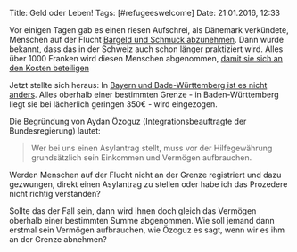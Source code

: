 Title: Geld oder Leben!
Tags: [#refugeeswelcome]
Date: 21.01.2016, 12:33

Vor einigen Tagen gab es einen riesen Aufschrei, als Dänemark verkündete, Menschen auf der Flucht [Bargeld und Schmuck abzunehmen](http://www.zeit.de/politik/ausland/2016-01/daenemark-fluechtlinge-grenzkontrollen-wertgegenstaende). Dann wurde bekannt, dass das in der Schweiz auch schon länger praktiziert wird. Alles über 1000 Franken wird diesen Menschen abgenommen, [damit sie sich an den Kosten beteiligen](http://www.tagesschau.de/ausland/schweizfluechtlinge-101.html)

Jetzt stellte sich heraus: In [Bayern und Bade-Württemberg ist es nicht anders](http://www.spiegel.de/politik/deutschland/bayern-und-baden-wuerttemberg-polizei-nimmt-fluechtlingen-bargeld-ab-a-1073089.html). Alles oberhalb einer bestimmten Grenze - in Baden-Württemberg liegt sie bei lächerlich geringen 350€ - wird eingezogen.

Die Begründung von Aydan Özoguz (Integrationsbeauftragte der Bundesregierung) lautet:

> Wer bei uns einen Asylantrag stellt, muss vor der Hilfegewährung grundsätzlich sein Einkommen und Vermögen aufbrauchen.

Werden Menschen auf der Flucht nicht an der Grenze registriert und dazu gezwungen, direkt einen Asylantrag zu stellen oder habe ich das Prozedere nicht richtig verstanden?

Sollte das der Fall sein, dann wird ihnen doch gleich das Vermögen oberhalb einer bestimmten Summe abgenommen. Wie soll jemand dann erstmal sein Vermögen aufbrauchen, wie Özoguz es sagt, wenn wir es ihm an der Grenze abnehmen?
